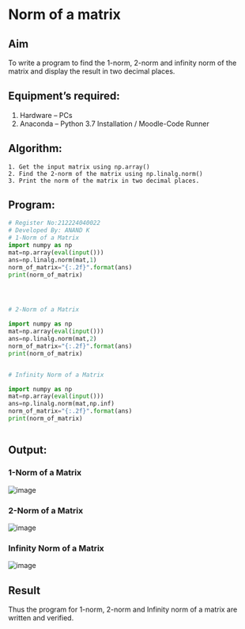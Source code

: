 # Norm of a matrix
## Aim
To write a program to find the 1-norm, 2-norm and infinity norm of the matrix and display the result in two decimal places.
## Equipment’s required:
1.	Hardware – PCs
2.	Anaconda – Python 3.7 Installation / Moodle-Code Runner
## Algorithm:
	1. Get the input matrix using np.array()   
    2. Find the 2-norm of the matrix using np.linalg.norm()
	3. Print the norm of the matrix in two decimal places.
## Program:
```Python
# Register No:212224040022
# Developed By: ANAND K 
# 1-Norm of a Matrix
import numpy as np
mat=np.array(eval(input()))
ans=np.linalg.norm(mat,1)
norm_of_matrix="{:.2f}".format(ans)
print(norm_of_matrix)




# 2-Norm of a Matrix

import numpy as np
mat=np.array(eval(input()))
ans=np.linalg.norm(mat,2)
norm_of_matrix="{:.2f}".format(ans)
print(norm_of_matrix)


# Infinity Norm of a Matrix

import numpy as np
mat=np.array(eval(input()))
ans=np.linalg.norm(mat,np.inf)
norm_of_matrix="{:.2f}".format(ans)
print(norm_of_matrix)



```
## Output:
### 1-Norm of a Matrix
![image](https://github.com/user-attachments/assets/6fd37633-9b4f-4eac-8ac4-15eadf999d19)

### 2-Norm of a Matrix
![image](https://github.com/user-attachments/assets/a08194f5-a8e2-46cd-8d5b-aa9a18c3807c)



### Infinity Norm of a Matrix
![image](https://github.com/user-attachments/assets/a8b1cf21-73e1-4348-9c5c-f12a87bbe377)


## Result
Thus the program for 1-norm, 2-norm and Infinity norm of a matrix are written and verified.
